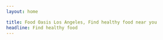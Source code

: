 ```yaml
---
layout: home

title: Food Oasis Los Angeles, Find healthy food near you
headline: Find healthy food
---
```

